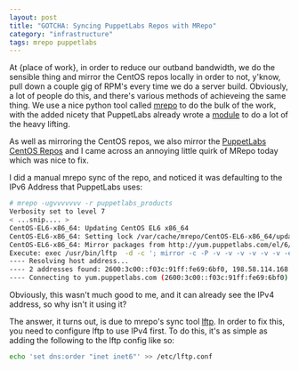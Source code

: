 ```yaml
---
layout: post
title: "GOTCHA: Syncing PuppetLabs Repos with MRepo"
category: "infrastructure"
tags: mrepo puppetlabs
---
```

At {place of work}, in order to reduce our outband bandwidth, we do the sensible thing and mirror the CentOS repos locally in order to not, y'know, pull down a couple gig of RPM's every time we do a server build. Obviously, a lot of people do this, and there's various methods of achieveing the same thing. We use a nice python tool called [mrepo](http://dag.wiee.rs/home-made/mrepo/) to do the bulk of the work, with the added nicety that PuppetLabs already wrote a [module](https://github.com/puppetlabs/puppetlabs-mrepo) to do a lot of the heavy lifting.

As well as mirroring the CentOS repos, we also mirror the [PuppetLabs CentOS Repos](https://docs.puppetlabs.com/guides/puppetlabs_package_repositories.html) and I came across an annoying little quirk of MRepo today which was nice to fix.

I did a manual mrepo sync of the repo, and noticed it was defaulting to the IPv6 Address that PuppetLabs uses:

```bash
# mrepo -ugvvvvvvv -r puppetlabs_products
Verbosity set to level 7
< ...snip.... >
CentOS-EL6-x86_64: Updating CentOS EL6 x86_64
CentOS-EL6-x86_64: Setting lock /var/cache/mrepo/CentOS-EL6-x86_64/update-puppetlabs_products.lock
CentOS-EL6-x86_64: Mirror packages from http://yum.puppetlabs.com/el/6/products/x86_64/ to /var/mrepo/CentOS-EL6-x86_64/puppetlabs_products
Execute: exec /usr/bin/lftp  -d -c '; mirror -c -P -v -v -v -v -v -v -e -I *.rpm -X "/headers/" -X "/repodata/" -X "*.src.rpm" -X "/SRPMS/" -X "*-debuginfo-*.rpm" -X "/debug/" http://yum.puppetlabs.com/el/6/products/x86_64/ /var/mrepo/CentOS-EL6-x86_64/puppetlabs_products'
---- Resolving host address...
---- 2 addresses found: 2600:3c00::f03c:91ff:fe69:6bf0, 198.58.114.168
---- Connecting to yum.puppetlabs.com (2600:3c00::f03c:91ff:fe69:6bf0) port 80
```

Obviously, this wasn't much good to me, and it can already see the IPv4 address, so why isn't it using it?

The answer, it turns out, is due to mrepo's sync tool [lftp](http://lftp.yar.ru/). In order to fix this, you need to configure lftp to use IPv4 first. To do this, it's as simple as adding the following to the lftp config like so:

```bash
echo 'set dns:order "inet inet6"' >> /etc/lftp.conf
```
